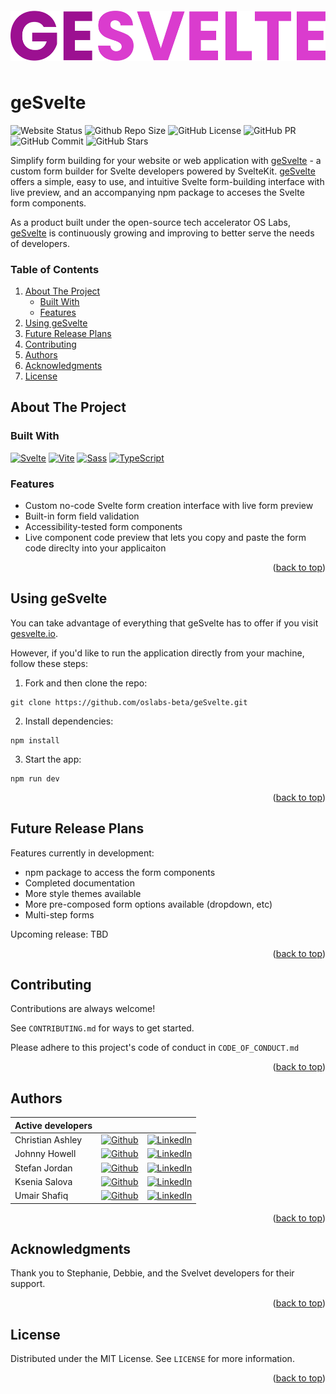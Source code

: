 <!-- LOGO -->
<div align='center' >
    <img style="display: block; margin-top: 20px; margin-bottom: 50px; margin-left: auto; margin-right: auto; max-height: 100px;" src="./src/lib/assets/gesvelte-text-logo.png" height="80">
</div>

<!-- README HEADER -->

# geSvelte

![Website Status](https://img.shields.io/website?down_color=red&down_message=offline&up_color=green&up_message=online&url=https%3A%2F%2Fwww.gesvelte.io)
![Github Repo Size](https://img.shields.io/github/repo-size/oslabs-beta/geSvelte) ![GitHub License](https://img.shields.io/github/license/oslabs-beta/geSvelte) ![GitHub PR](https://img.shields.io/badge/PRs-welcome-orange) ![GitHub Commit](https://img.shields.io/github/last-commit/oslabs-beta/geSvelte) ![GitHub Stars](https://img.shields.io/github/stars/oslabs-beta/geSvelte)

<a name="readme-top"></a>

Simplify form building for your website or web application with [geSvelte](http://gesvelte.io) - a custom form builder for Svelte developers powered by SvelteKit.
[geSvelte](http://gesvelte.io) offers a simple, easy to use, and intuitive Svelte form-building interface with live preview, and an accompanying npm package to acceses the Svelte form components.

As a product built under the open-source tech accelerator OS Labs, [geSvelte](http://gesvelte.io) is continuously growing and improving to better serve the needs of developers.

<!-- TABLE OF CONTENTS -->

### Table of Contents

<ol>
  <li>
    <a href="#about-the-project">About The Project</a>
    <ul>
      <li><a href="#built-with">Built With</a></li>
      <li><a href="#features">Features</a></li>
    </ul>
  </li>
  <li><a href="#using-gesvelte">Using geSvelte</a></li>
  <li><a href="#future-release-plans">Future Release Plans</a></li>
  <li><a href="#contributing">Contributing</a></li>
  <li><a href="#authors">Authors</a></li>
  <li><a href="#acknowledgments">Acknowledgments</a></li>
  <li><a href="#license">License</a></li>
</ol>

<!-- ABOUT THE PROJECT -->

## About The Project

### Built With

[![Svelte][Svelte.dev]][Svelte-url] [![Vite][Vite.js]][Vite-url] [![Sass][Sass]][Sass-url] [![TypeScript][TypeScript]][TypeScript-url]

<!-- Typescript/Javascript, Vite, SvelteKit, Scss -->

### Features

- Custom no-code Svelte form creation interface with live form preview
- Built-in form field validation
- Accessibility-tested form components
- Live component code preview that lets you copy and paste the form code direclty into your applicaiton

<p align="right">(<a href="#readme-top">back to top</a>)</p>

<!-- USING -->

## Using geSvelte

You can take advantage of everything that geSvelte has to offer if you visit [gesvelte.io](http://gesvelte.io/stage).

However, if you'd like to run the application directly from your machine, follow these steps:

1. Fork and then clone the repo:

```
git clone https://github.com/oslabs-beta/geSvelte.git
```

2. Install dependencies:

```
npm install
```

3. Start the app:

```
npm run dev
```

<p align="right">(<a href="#readme-top">back to top</a>)</p>

<!-- RELEASE PLANS -->

## Future Release Plans

Features currently in development:

- npm package to access the form components
- Completed documentation
- More style themes available
- More pre-composed form options available (dropdown, etc)
- Multi-step forms

Upcoming release: TBD

<p align="right">(<a href="#readme-top">back to top</a>)</p>

<!-- CONTRIBUTING -->

## Contributing

Contributions are always welcome!

See `CONTRIBUTING.md` for ways to get started.

Please adhere to this project's code of conduct in `CODE_OF_CONDUCT.md`

<p align="right">(<a href="#readme-top">back to top</a>)</p>

<!-- AUTHORS -->

## Authors

| Active developers |                                                                                                                                                |                                                                                                                                                        |
| ----------------- | ---------------------------------------------------------------------------------------------------------------------------------------------- | ------------------------------------------------------------------------------------------------------------------------------------------------------ |
| Christian Ashley  | [![Github](https://img.shields.io/badge/github-%23121011.svg?style=for-the-badge&logo=github&logoColor=white)](https://github.com/Enixun)      | [![LinkedIn](https://img.shields.io/badge/LinkedIn-%230077B5.svg?logo=linkedin&logoColor=white)](https://www.linkedin.com/in/christian-z-ashley/)      |
| Johnny Howell     | [![Github](https://img.shields.io/badge/github-%23121011.svg?style=for-the-badge&logo=github&logoColor=white)](https://github.com/jh1551)      | [![LinkedIn](https://img.shields.io/badge/LinkedIn-%230077B5.svg?logo=linkedin&logoColor=white)](https://www.linkedin.com/in/john-howell-73a2b833/)    |
| Stefan Jordan     | [![Github](https://img.shields.io/badge/github-%23121011.svg?style=for-the-badge&logo=github&logoColor=white)](https://github.com/sjordan2010) | [![LinkedIn](https://img.shields.io/badge/LinkedIn-%230077B5.svg?logo=linkedin&logoColor=white)](https://www.linkedin.com/in/stefan-jordan-3a466054)   |
| Ksenia Salova     | [![Github](https://img.shields.io/badge/github-%23121011.svg?style=for-the-badge&logo=github&logoColor=white)](https://github.com/ksslv)       | [![LinkedIn](https://img.shields.io/badge/LinkedIn-%230077B5.svg?logo=linkedin&logoColor=white)](https://www.linkedin.com/in/ksenia-s/)                |
| Umair Shafiq      | [![Github](https://img.shields.io/badge/github-%23121011.svg?style=for-the-badge&logo=github&logoColor=white)](https://github.com/mooselamb)   | [![LinkedIn](https://img.shields.io/badge/LinkedIn-%230077B5.svg?logo=linkedin&logoColor=white)](hhttps://www.linkedin.com/in/umair-shafiq-69a419261/) |

<p align="right">(<a href="#readme-top">back to top</a>)</p>

<!-- ACKNOWLEDGMENTS -->

## Acknowledgments

Thank you to Stephanie, Debbie, and the Svelvet developers for their support.

<p align="right">(<a href="#readme-top">back to top</a>)</p>

<!-- LICENSE -->

## License

Distributed under the MIT License. See `LICENSE` for more information.

<p align="right">(<a href="#readme-top">back to top</a>)</p>

<!-- Library of badges -->

[Next.js]: https://img.shields.io/badge/next.js-000000?style=for-the-badge&logo=nextdotjs&logoColor=white
[Svelte.dev]: https://img.shields.io/badge/Svelte-4A4A55?style=for-the-badge&logo=svelte&logoColor=FF3E00
[Svelte-url]: https://svelte.dev/
[Vite-url]: https://vitejs.dev/
[Vite.js]: https://img.shields.io/badge/vite-%23646CFF.svg?style=for-the-badge&logo=vite&logoColor=white
[Sass-url]: https://sass-lang.com
[Sass]: https://img.shields.io/badge/-Sass-CC6699?logo=sass&logoColor=white&style=for-the-badge
[TypeScript]: https://img.shields.io/badge/TypeScript-3178C6?style=for-the-badge&logo=TypeScript&logoColor=FFFFFF
[TypeScript-url]: https://www.typescriptlang.org
